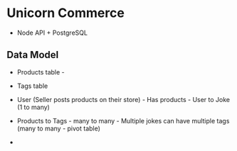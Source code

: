 # Unicorn Commerce

- Node API + PostgreSQL


## Data Model

- Products table -

- Tags table

- User (Seller posts products on their store) - Has products - User to Joke (1 to many)

- Products to Tags - many to many - Multiple jokes can have multiple tags (many to many - pivot table)

- 
